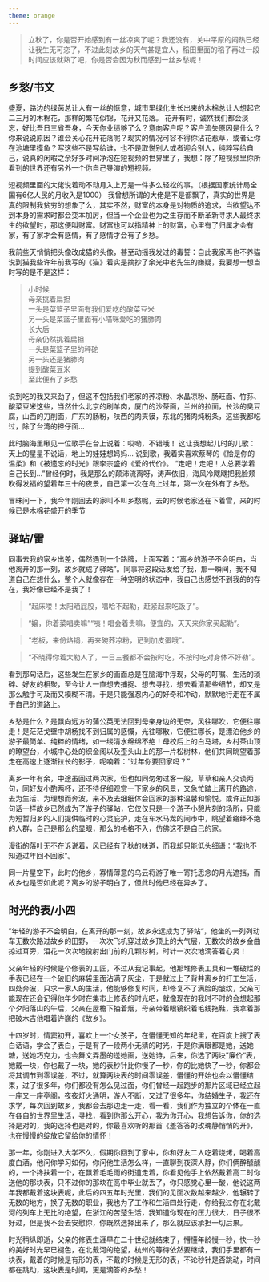 ```yaml
---
theme: orange
---
```

>立秋了，你是否开始感到有一丝凉爽了呢？我还没有，关中平原的闷热已经让我生无可恋了，不过此刻故乡的天气甚是宜人，稻田里面的稻子再过一段时间应该就熟了吧，你是否会因为秋而感到一丝乡愁呢！

## 乡愁/书文

盛夏，路边的绿茵总让人有一丝的惬意，城市里绿化生长出来的木棉总让人想起它二三月的木棉花，那样的繁花似锦，花开又花落。
花开有时，诚然我们都会淡忘，好比吾日三省吾身，今天你业绩够了么？意向客户呢？客户流失原因是什么？你来说说原因？谁会关心花开花落呢？现实的情况可容不得你沾花惹草，或者让你在池塘里摸鱼？写这些不是写给谁，也不是取悦别人或者迎合别人，纯粹写给自己，说真的闲暇之余好多时间净泡在短视频的世界里了，我想：除了短视频里你所看到的世界还有另外一个你自己导演的短视频。

短视频里面的大佬说着动不动月入上万是一件多么轻松的事。（根据国家统计局全国有6亿人民的月收入是1000）
我曾想所谓的大佬是不是都飘了，真实的世界是真的限制我贫穷的想象了么，其实不然，财富的本身是对物质的追求，当欲望达不到本身的需求时都会变本加厉，但当一个企业也为之生存而不断革新寻求人最终求生的欲望时，那这便叫财富。财富也可以指精神上的财富，心里有了归属才会有家，有了家才会有感情，有了感情才会有了乡愁。

我前些天悄悄把头像改成猫的头像，甚至动摇我发过的毒誓：自此我家再也不养猫
说到猫我些许年前我写的《猫》着实是摘抄了余光中老先生的嫌疑，我要想一想当时写的是不是这样：

>小时候  
母亲挑着扁担  
一头是菜篮子里面有我们爱吃的酸菜豆米  
另一头是菜篮子里面有小喵咪爱吃的猪肺肉  
长大后  
母亲仍然挑着扁担  
一头是菜篮子里的秤砣  
另一头还是猪肺肉  
提到酸菜豆米  
至此便有了乡愁  

说到吃的我又来劲了，但这不包括我们老家的荞凉粉、水晶凉粉、肠旺面、竹荪、酸菜豆米这些，当然什么北京的刷羊肉，厦门的沙茶面，兰州的拉面，长沙的臭豆腐，山西的刀削面，广东的肠粉，陕西的肉夹馍，东北的猪肉炖粉条，这些我都吃过，除了台湾的担仔面…

此时脑海里瞅见一位歌手在台上说着：哎呦，不错哦！
这让我想起儿时的儿歌：天上的星星不说话，地上的娃娃想妈妈…
说到歌，我着实喜欢蔡琴的《恰是你的温柔》和《被遗忘的时光》跟李宗盛的《爱的代价》。
“走吧！走吧！人总要学着自己长到…”曾经何时，我是那么的颠沛流离呀，涛声依旧，海风冷飕飕把我脸颊吹得发福的望着年三十的夜景，自己第一次在岛上过年，第一次在外有了乡愁。

冒昧问一下，我今年刚回去的家叫不叫乡愁呢，去的时候老家还在下着雪，来的时候已是木棉花盛开的季节

## 驿站/雷

同事去我的家乡出差，偶然遇到一个路牌，上面写着：“离乡的游子不会明白，当他离开的那一刻，故乡就成了驿站”。同事将这段话发给了我，那一瞬间，我不知道自己在想什么，整个人就像存在一种空明的状态中，我自己也感觉不到我的的存在，我好像已经不是我了！

>“起床喽！太阳晒屁股，唱哈不起勒，赶紧起来吃饭了”。

>“嬢，你着菜唱卖嘛”“咦！唱会着贵嘛，便宜的，天天来你家买起勒”。

>“老板，来份烙锅，再来碗荞凉粉，记到加皮蛋哦”。

>“不晓得你着大勒人了，一日三餐都不会按时吃，不按时吃对身体不好勒”。

看到那句话后，这些发生在家乡的画面总是在脑海中浮现，父母的叮嘱、生活的琐碎、好友的相聚，至今让人一直想去捕捉、想去寻找，想去看清那些细节，却又是那么触手可及而又模糊不清。于是只能强忍内心的好奇和冲动，默默地行走在不属于自己的道路上。

乡愁是什么？是飘向远方的蒲公英无法回到母亲身边的无奈，风往哪吹，它便往哪走！是茫茫戈壁中胡杨找不到归属的感慨，光往哪散，它便往哪长，是漂泊他乡的游子最简单、纯粹的情绪，如一缕清水绵绵不绝！母校后上的白马塔，乡村茶山顶的瞭望台，小城中心处的织金阁以及歪头山上的那一片松树林，他们共同眺望着那走在高速上逐渐拉长的影子，呢喃着：“过年你要回家吗？”

离乡一年有余，中途虽回过两次家，但也如同匆匆过客一般，草草和亲人交谈两句，同好友小酌两杯，还不待仔细观赏一下家乡的风景，又急忙踏上离开的路途，去为生活、为理想而奔波，来不及去细细体会回家的那种温馨和愉悦。或许正如那句话一样故乡已然成为了游子的驿站，它仅仅只是一个游子小憩片刻的场所，只能为短暂归乡的人们提供临时的心灵庇护，走在车水马龙的闹市中，眺望着络绎不绝的人群，自己是那么的显眼，那么的格格不入，仿佛这不是自己的家。

漫街的落叶无不在诉说着，风已经有了秋的味道，而我却只能低头细语：“我也不知道过年回不回家”。

同一片星空下，此时的他乡，寡情薄意的乌云将游子唯一寄托思念的月光遮挡，而故乡也是否如此呢？离乡的游子明白了，但此时他已经在异乡了。

## 时光的表/小四
”年轻的游子不会明白，在离开的那一刻，故乡永远成为了驿站“，他坐的一列列动车无数次路过故乡的田野，一次次飞机穿过故乡顶上的大气层，无数次的故乡金曲掠过耳旁，泪花一次次地投射出门前的几颗杉树，时针一次次地滴答着心灵！

父亲年轻的时候是个修表的工匠，不过从我记事起，他那堆修表工具和一堆破烂的手表已经在一个破旧的麻袋里面沾满了灰尘，于是就过上了背井离乡的打工生活，四处奔波，只求一家人的生活，他能够修复时间，却修复不了满脸的皱纹，父亲可能现在还会记得他年少时在集市上修表的时光吧，就像现在的我时不时的会想起那个夕阳落山的午后，父亲在屋檐下抽着烟，母亲带着眼镜织着毛线拖鞋，我拿着那把破木吉他唱着许巍的《故乡》。

十四岁时，情窦初开，喜欢上一个女孩子，在懵懂无知的年纪里，在百度上搜了表白话语，学会了表白，于是有了一段两小无猜的时光，于是你满眼都是她，送她糖，送她巧克力，也会舞文弄墨的送她画，送她诗，后来，你选了两块”廉价“表，她戴一块，你也戴了一块，她的表秒针比你慢了一秒，你的比她快了一秒，你都会将其调节到零误差，不过，就算两块表的时间零误差，懵懂的开始也会以懵懂结束，过了很多年，你们都没有怎么见过面，你们曾经一起跑步的那片区域已经立起一座又一座亭阁，夜夜灯火通明，游人不断，又过了很多年，你结婚生子，我还在求学，每次回到故乡，我都会去那边走一走，看一看，我们作为独立的个体在一直在各自的世界里生活，寻找，看到你那么开心，我为你开心，我想告诉你，你的选择是对的，我的选择也是对的，你最喜欢听的那首《羞答答的玫瑰静悄悄的开》，也在慢慢的绽放它留给你的情怀！

那一年，你刚进入大学不久，假期你回到了家中，你和好友二人吃着烧烤，喝着高度白酒，他问你学习如何，你问他生活怎么样，一直聊到夜深人静，你们俩醉醺醺的，一个搀扶着一个，在飘着毛毛雨的街道走着，你看见他手上依然戴着高二时你送他的那块表，只不过你的那块在高中毕业就丢了，你只感觉心里一酸，他说这两年我都戴着这块表呢，此后的四五年时光里，我们的见面次数越来越少，他辗转了无数的地方，换了无数的职业，我也为了工作和生活四处行走，你给我过你在北戴河的列车上无比的绝望，在浙江的苦楚生活，我知道你现在的压力很大，日子很不好过，但是我不会去安慰你，你既然选择出来了，那么就应该承担一切后果。

时光稍纵即逝，父亲的修表生涯早在二十世纪就结束了，懵懂年龄慢一秒，快一秒的美好时光早已褪色，在北戴河的绝望，杭州的等待依然要继续，我们手里都有一块表，戴着的时候是有形的表，不戴的时候是无形的表，不论秒针是否跳动，时间都在跳动，这块表是时间，更是滴答的乡愁！


